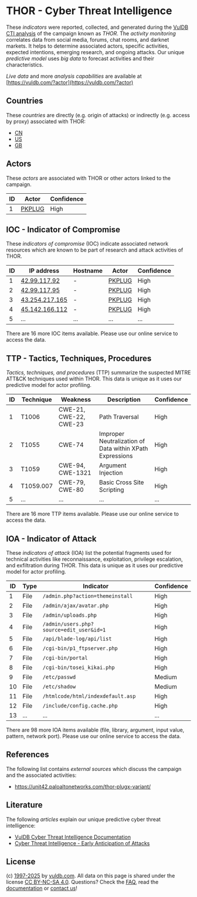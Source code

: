# THOR - Cyber Threat Intelligence

These _indicators_ were reported, collected, and generated during the [VulDB CTI analysis](https://vuldb.com/?kb.cti) of the campaign known as _THOR_. The _activity monitoring_ correlates data from social media, forums, chat rooms, and darknet markets. It helps to determine associated actors, specific activities, expected intentions, emerging research, and ongoing attacks. Our unique _predictive model_ uses _big data_ to forecast activities and their characteristics.

_Live data_ and more _analysis capabilities_ are available at [https://vuldb.com/?actor](https://vuldb.com/?actor)

## Countries

These _countries_ are directly (e.g. origin of attacks) or indirectly (e.g. access by proxy) associated with THOR:

* [CN](https://vuldb.com/?country.cn)
* [US](https://vuldb.com/?country.us)
* [GB](https://vuldb.com/?country.gb)

## Actors

These _actors_ are associated with THOR or other actors linked to the campaign.

ID | Actor | Confidence
-- | ----- | ----------
1 | [PKPLUG](https://vuldb.com/?actor.pkplug) | High

## IOC - Indicator of Compromise

These _indicators of compromise_ (IOC) indicate associated network resources which are known to be part of research and attack activities of THOR.

ID | IP address | Hostname | Actor | Confidence
-- | ---------- | -------- | ----- | ----------
1 | [42.99.117.92](https://vuldb.com/?ip.42.99.117.92) | - | [PKPLUG](https://vuldb.com/?actor.pkplug) | High
2 | [42.99.117.95](https://vuldb.com/?ip.42.99.117.95) | - | [PKPLUG](https://vuldb.com/?actor.pkplug) | High
3 | [43.254.217.165](https://vuldb.com/?ip.43.254.217.165) | - | [PKPLUG](https://vuldb.com/?actor.pkplug) | High
4 | [45.142.166.112](https://vuldb.com/?ip.45.142.166.112) | - | [PKPLUG](https://vuldb.com/?actor.pkplug) | High
5 | ... | ... | ... | ...

There are 16 more IOC items available. Please use our online service to access the data.

## TTP - Tactics, Techniques, Procedures

_Tactics, techniques, and procedures_ (TTP) summarize the suspected MITRE ATT&CK techniques used within THOR. This data is unique as it uses our predictive model for actor profiling.

ID | Technique | Weakness | Description | Confidence
-- | --------- | -------- | ----------- | ----------
1 | T1006 | CWE-21, CWE-22, CWE-23 | Path Traversal | High
2 | T1055 | CWE-74 | Improper Neutralization of Data within XPath Expressions | High
3 | T1059 | CWE-94, CWE-1321 | Argument Injection | High
4 | T1059.007 | CWE-79, CWE-80 | Basic Cross Site Scripting | High
5 | ... | ... | ... | ...

There are 16 more TTP items available. Please use our online service to access the data.

## IOA - Indicator of Attack

These _indicators of attack_ (IOA) list the potential fragments used for technical activities like reconnaissance, exploitation, privilege escalation, and exfiltration during THOR. This data is unique as it uses our predictive model for actor profiling.

ID | Type | Indicator | Confidence
-- | ---- | --------- | ----------
1 | File | `/admin.php?action=themeinstall` | High
2 | File | `/admin/ajax/avatar.php` | High
3 | File | `/admin/uploads.php` | High
4 | File | `/admin/users.php?source=edit_user&id=1` | High
5 | File | `/api/blade-log/api/list` | High
6 | File | `/cgi-bin/p1_ftpserver.php` | High
7 | File | `/cgi-bin/portal` | High
8 | File | `/cgi-bin/tosei_kikai.php` | High
9 | File | `/etc/passwd` | Medium
10 | File | `/etc/shadow` | Medium
11 | File | `/htmlcode/html/indexdefault.asp` | High
12 | File | `/include/config.cache.php` | High
13 | ... | ... | ...

There are 98 more IOA items available (file, library, argument, input value, pattern, network port). Please use our online service to access the data.

## References

The following list contains _external sources_ which discuss the campaign and the associated activities:

* https://unit42.paloaltonetworks.com/thor-plugx-variant/

## Literature

The following _articles_ explain our unique predictive cyber threat intelligence:

* [VulDB Cyber Threat Intelligence Documentation](https://vuldb.com/?kb.cti)
* [Cyber Threat Intelligence - Early Anticipation of Attacks](https://www.scip.ch/en/?labs.20201022)

## License

(c) [1997-2025](https://vuldb.com/?kb.changelog) by [vuldb.com](https://vuldb.com/?kb.about). All data on this page is shared under the license [CC BY-NC-SA 4.0](https://creativecommons.org/licenses/by-nc-sa/4.0/). Questions? Check the [FAQ](https://vuldb.com/?kb.faq), read the [documentation](https://vuldb.com/?kb) or [contact us](https://vuldb.com/?contact)!
